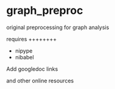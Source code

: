 graph_preproc
=============

original preprocessing for graph analysis

requires
++++++++

* nipype
 * nibabel

Add googledoc links

and other online resources

